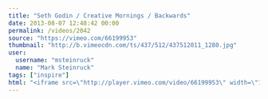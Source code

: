 ```yaml
---
title: "Seth Godin / Creative Mornings / Backwards"
date: 2013-08-07 12:48:42 00:00
permalink: /videos/2042
source: "https://vimeo.com/66199953"
thumbnail: "http://b.vimeocdn.com/ts/437/512/437512011_1280.jpg"
user:
  username: "msteinruck"
  name: "Mark Steinruck"
tags: ["inspire"]
html: "<iframe src=\"http://player.vimeo.com/video/66199953\" width=\"1280\" height=\"720\" frameborder=\"0\" webkitAllowFullScreen mozallowfullscreen allowFullScreen></iframe>"
---
```


